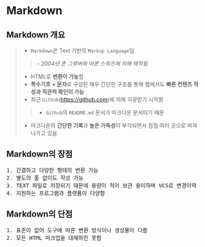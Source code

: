 <h1> Markdown </h1>

<h2> Markdown 개요 </h2>

> - `Markdown`은 Text 기반의 `Markup Language`임
>> *- 2004년 존 그루버와 아론 스워츠에 의해 제작됨*
> -  HTML로 **변환이 가능**함
> - **특수기호 + 문자**로 구성된 매우 간단한 구조를 통해 웹에서도 **빠른 컨텐츠 작성과 직관적 확인이 가능**
> - 최근 `Github`(https://github.com)에 의해 각광받기 시작함
>> - `Github`의 `README.md` 문서가 마크다운 문서이기 때문
> - 마크다운의 **간단한 기록**과 **높은 가독성**이 부각되면서 점점 여러 곳으로 퍼져나가고 있음
<h2> Markdown의 장점 </h2>

<pre>
1. 간결하고 다양한 형태의 변환 가능
2. 별도의 툴 없이도 작성 가능
3. TEXT 파일로 저장되기 때문에 용량이 적어 보관 용이하며 VCS로 변경이력 관리가 가능함
4. 지원하는 프로그램과 플랫폼이 다양함
</pre>

<h2> Markdown의 단점</h2>

<pre>
1. 표준이 없어 도구에 따른 변환 방식이나 생성물이 다름
2. 모든 HTML 마크업을 대체하진 못함
</pre>
